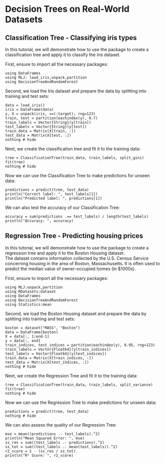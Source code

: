 # Decision Trees on Real-World Datasets


## Classification Tree - Classifying iris types
In this tutorial, we will demonstrate how to use the package to create a classification tree and apply it to classify the Iris dataset.  

First, ensure to import all the necessary packages: 

```@example 2
using DataFrames  
using MLJ: load_iris,unpack,partition
using DecisionTreeAndRandomForest
```
Second, we load the Iris dataset and prepare the data by splitting into training and test sets:

```@example 2
data = load_iris()
iris = DataFrame(data)  
y, X = unpack(iris, ==(:target); rng=123)   
train, test = partition(eachindex(y), 0.7)  
train_labels = Vector{String}(y[train])  
test_labels = Vector{String}(y[test])  
train_data = Matrix(X[train, :])  
test_data = Matrix(X[test, :])  
nothing # hide
```

Next, we create the classification tree and fit it to the training data:

```@example 2
tree = ClassificationTree(train_data, train_labels, split_gini)
fit(tree)  
nothing # hide
```

Now we can use the Classification Tree to make predictions for unseen data:

```@example 2
predictions = predict(tree, test_data)  
println("Correct label: ", test_labels[1])  
println("Predicted label: ", predictions[1])  
```

We can also test the accuracy of our Classification Tree:

```@example 2
accuracy = sum(predictions .== test_labels) / length(test_labels)  
println("Accuracy: ", accuracy)  
```





## Regression Tree - Predicting housing prices 

In this tutorial, we will demonstrate how to use the package to create a regression tree and apply it to the Boston Housing dataset.  
The dataset contains information collected by the U.S. Census Service concerning housing in the area of Boston, Massachusetts. It is often used to predict the median value of owner-occupied homes (in \$1000s).

First, ensure to import all the necessary packages: 

```@example 3
using MLJ:unpack,partition
using RDatasets:dataset 
using DataFrames
using DecisionTreeAndRandomForest
using Statistics:mean
```
Second, we load the Boston Housing dataset and prepare the data by splitting into training and test sets:

```@example 3
boston = dataset("MASS", "Boston") 
data = DataFrame(boston)
X = data[:, 1:end-1]
y = data[:, end]
train_indices, test_indices = partition(eachindex(y), 0.95, rng=123)
train_labels = Vector{Float64}(y[train_indices])
test_labels = Vector{Float64}(y[test_indices])
train_data = Matrix(X[train_indices, :])
test_data = Matrix(X[test_indices, :]) 
nothing # hide
```

Next, we create the Regression Tree and fit it to the training data:

```@example 3
tree = ClassificationTree(train_data, train_labels, split_variance)
fit(tree)  
nothing # hide
```

Now we can use the Regression Tree to make predictions for unseen data:

```@example 3
predictions = predict(tree, test_data) 
nothing # hide
```

We can also assess the quality of our Regression Tree:

```@example 3
mse = mean((predictions .- test_labels).^2)
println("Mean Squared Error: ", mse)
ss_res = sum((test_labels .- predictions).^2)
ss_tot = sum((test_labels .- mean(test_labels)).^2)
r2_score = 1 - (ss_res / ss_tot)
println("R² Score: ", r2_score)
```



